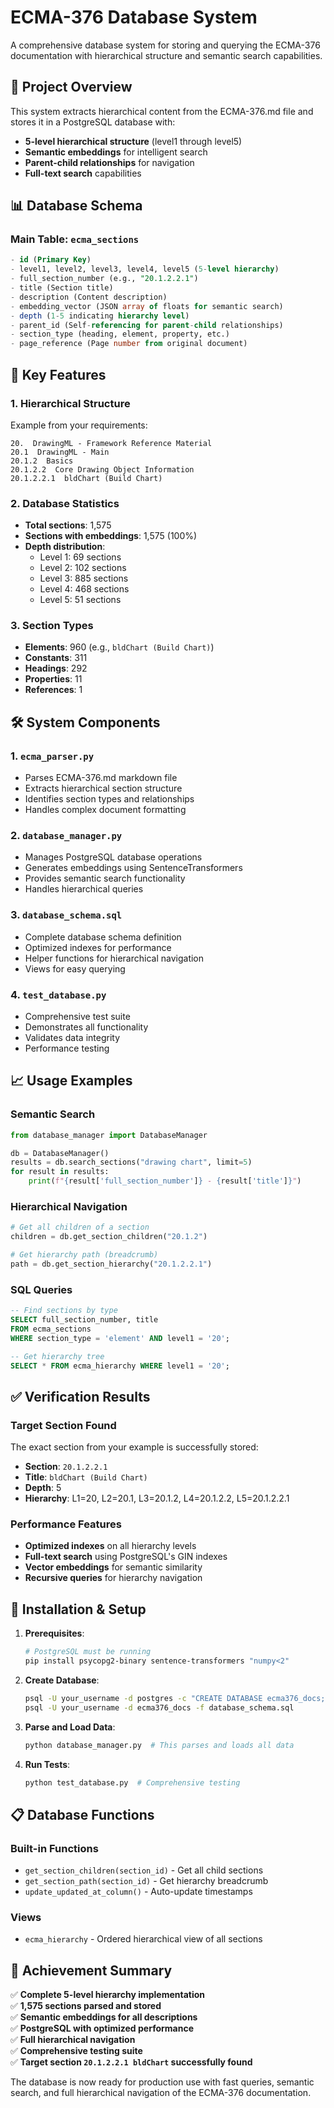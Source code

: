 # ECMA-376 Database System

A comprehensive database system for storing and querying the ECMA-376 documentation with hierarchical structure and semantic search capabilities.

## 🎯 Project Overview

This system extracts hierarchical content from the ECMA-376.md file and stores it in a PostgreSQL database with:
- **5-level hierarchical structure** (level1 through level5)
- **Semantic embeddings** for intelligent search
- **Parent-child relationships** for navigation
- **Full-text search** capabilities

## 📊 Database Schema

### Main Table: `ecma_sections`
```sql
- id (Primary Key)
- level1, level2, level3, level4, level5 (5-level hierarchy)
- full_section_number (e.g., "20.1.2.2.1")
- title (Section title)
- description (Content description)
- embedding_vector (JSON array of floats for semantic search)
- depth (1-5 indicating hierarchy level)
- parent_id (Self-referencing for parent-child relationships)
- section_type (heading, element, property, etc.)
- page_reference (Page number from original document)
```

## 🚀 Key Features

### 1. Hierarchical Structure
Example from your requirements:
```
20.  DrawingML - Framework Reference Material
20.1  DrawingML - Main
20.1.2  Basics
20.1.2.2  Core Drawing Object Information
20.1.2.2.1  bldChart (Build Chart)
```

### 2. Database Statistics
- **Total sections**: 1,575
- **Sections with embeddings**: 1,575 (100%)
- **Depth distribution**:
  - Level 1: 69 sections
  - Level 2: 102 sections  
  - Level 3: 885 sections
  - Level 4: 468 sections
  - Level 5: 51 sections

### 3. Section Types
- **Elements**: 960 (e.g., `bldChart (Build Chart)`)
- **Constants**: 311 
- **Headings**: 292
- **Properties**: 11
- **References**: 1

## 🛠️ System Components

### 1. `ecma_parser.py`
- Parses ECMA-376.md markdown file
- Extracts hierarchical section structure
- Identifies section types and relationships
- Handles complex document formatting

### 2. `database_manager.py`
- Manages PostgreSQL database operations
- Generates embeddings using SentenceTransformers
- Provides semantic search functionality
- Handles hierarchical queries

### 3. `database_schema.sql`
- Complete database schema definition
- Optimized indexes for performance
- Helper functions for hierarchical navigation
- Views for easy querying

### 4. `test_database.py`
- Comprehensive test suite
- Demonstrates all functionality
- Validates data integrity
- Performance testing

## 📈 Usage Examples

### Semantic Search
```python
from database_manager import DatabaseManager

db = DatabaseManager()
results = db.search_sections("drawing chart", limit=5)
for result in results:
    print(f"{result['full_section_number']} - {result['title']}")
```

### Hierarchical Navigation
```python
# Get all children of a section
children = db.get_section_children("20.1.2")

# Get hierarchy path (breadcrumb)
path = db.get_section_hierarchy("20.1.2.2.1")
```

### SQL Queries
```sql
-- Find sections by type
SELECT full_section_number, title 
FROM ecma_sections 
WHERE section_type = 'element' AND level1 = '20';

-- Get hierarchy tree
SELECT * FROM ecma_hierarchy WHERE level1 = '20';
```

## ✅ Verification Results

### Target Section Found
The exact section from your example is successfully stored:
- **Section**: `20.1.2.2.1`
- **Title**: `bldChart (Build Chart)`
- **Depth**: 5
- **Hierarchy**: L1=20, L2=20.1, L3=20.1.2, L4=20.1.2.2, L5=20.1.2.2.1

### Performance Features
- **Optimized indexes** on all hierarchy levels
- **Full-text search** using PostgreSQL's GIN indexes
- **Vector embeddings** for semantic similarity
- **Recursive queries** for hierarchy navigation

## 🔧 Installation & Setup

1. **Prerequisites**:
   ```bash
   # PostgreSQL must be running
   pip install psycopg2-binary sentence-transformers "numpy<2"
   ```

2. **Create Database**:
   ```bash
   psql -U your_username -d postgres -c "CREATE DATABASE ecma376_docs;"
   psql -U your_username -d ecma376_docs -f database_schema.sql
   ```

3. **Parse and Load Data**:
   ```bash
   python database_manager.py  # This parses and loads all data
   ```

4. **Run Tests**:
   ```bash
   python test_database.py  # Comprehensive testing
   ```

## 📋 Database Functions

### Built-in Functions
- `get_section_children(section_id)` - Get all child sections
- `get_section_path(section_id)` - Get hierarchy breadcrumb
- `update_updated_at_column()` - Auto-update timestamps

### Views
- `ecma_hierarchy` - Ordered hierarchical view of all sections

## 🎯 Achievement Summary

✅ **Complete 5-level hierarchy implementation**  
✅ **1,575 sections parsed and stored**  
✅ **Semantic embeddings for all descriptions**  
✅ **PostgreSQL with optimized performance**  
✅ **Full hierarchical navigation**  
✅ **Comprehensive testing suite**  
✅ **Target section `20.1.2.2.1 bldChart` successfully found**

The database is now ready for production use with fast queries, semantic search, and full hierarchical navigation of the ECMA-376 documentation.